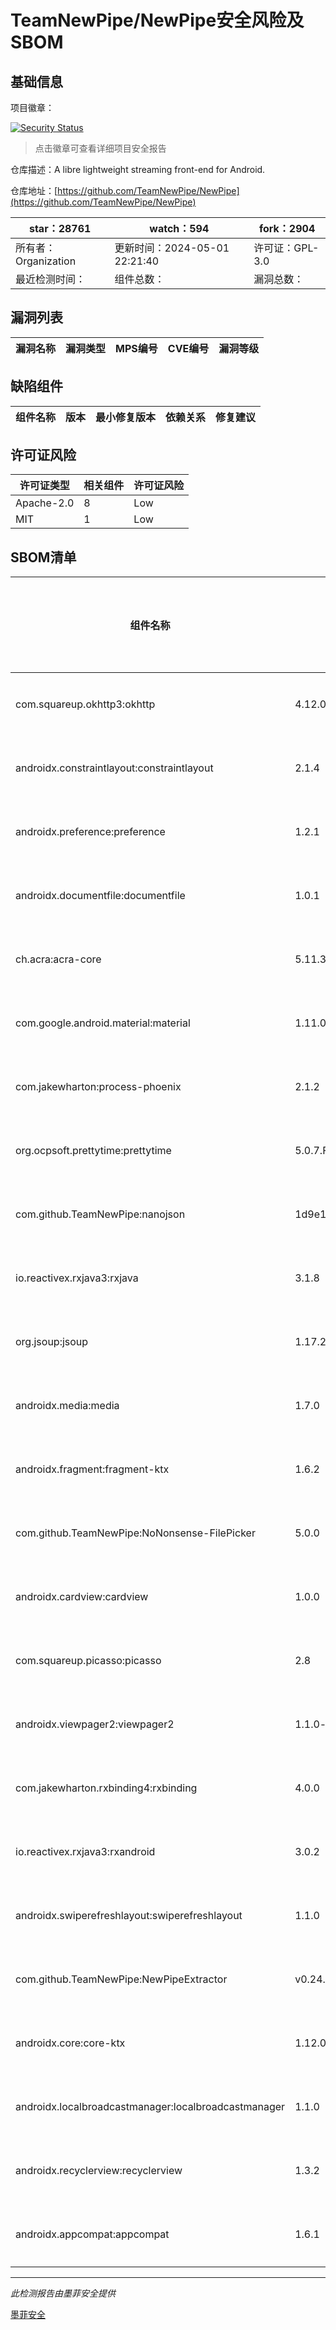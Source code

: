 # TeamNewPipe/NewPipe安全风险及SBOM

## 基础信息

项目徽章：

[![Security Status](https://www.murphysec.com/platform3/v31/badge/1787545023810215936.svg)](https://www.murphysec.com/console/report/1691510343439634432/1787545023810215936)

> 点击徽章可查看详细项目安全报告

仓库描述：A libre lightweight streaming front-end for Android.

仓库地址：[https://github.com/TeamNewPipe/NewPipe](https://github.com/TeamNewPipe/NewPipe)

| star：28761 | watch：594 | fork：2904 |
| ----------- | -------------- | ------------ |
| 所有者：Organization | 更新时间：2024-05-01 22:21:40 | 许可证：GPL-3.0 |
| 最近检测时间： | 组件总数： | 漏洞总数： |




## 漏洞列表

| 漏洞名称 | 漏洞类型 | MPS编号 | CVE编号 | 漏洞等级 |
| ------- | ------ | ------- | ------ | ----- |





## 缺陷组件

| 组件名称 | 版本 | 最小修复版本 | 依赖关系 | 修复建议 |
| -------- | ---- | ------------ | -------- | -------- |





## 许可证风险

| 许可证类型 | 相关组件 | 许可证风险 |
| ---------- | -------- | ---------- |
|Apache-2.0|8|Low|
|MIT|1|Low|




## SBOM清单

| 组件名称 | 组件版本 | 是否直接依赖 | 仓库 |
| -------- | -------- | ------------ | ---- |
|com.squareup.okhttp3:okhttp|4.12.0|直接依赖|maven|
|androidx.constraintlayout:constraintlayout|2.1.4|直接依赖|maven|
|androidx.preference:preference|1.2.1|直接依赖|maven|
|androidx.documentfile:documentfile|1.0.1|直接依赖|maven|
|ch.acra:acra-core|5.11.3|直接依赖|maven|
|com.google.android.material:material|1.11.0|直接依赖|maven|
|com.jakewharton:process-phoenix|2.1.2|直接依赖|maven|
|org.ocpsoft.prettytime:prettytime|5.0.7.Final|直接依赖|maven|
|com.github.TeamNewPipe:nanojson|1d9e1aea9049fc9f85e68b43ba39fe7be1c1f751|直接依赖|maven|
|io.reactivex.rxjava3:rxjava|3.1.8|直接依赖|maven|
|org.jsoup:jsoup|1.17.2|直接依赖|maven|
|androidx.media:media|1.7.0|直接依赖|maven|
|androidx.fragment:fragment-ktx|1.6.2|直接依赖|maven|
|com.github.TeamNewPipe:NoNonsense-FilePicker|5.0.0|直接依赖|maven|
|androidx.cardview:cardview|1.0.0|直接依赖|maven|
|com.squareup.picasso:picasso|2.8|直接依赖|maven|
|androidx.viewpager2:viewpager2|1.1.0-beta02|直接依赖|maven|
|com.jakewharton.rxbinding4:rxbinding|4.0.0|直接依赖|maven|
|io.reactivex.rxjava3:rxandroid|3.0.2|直接依赖|maven|
|androidx.swiperefreshlayout:swiperefreshlayout|1.1.0|直接依赖|maven|
|com.github.TeamNewPipe:NewPipeExtractor|v0.24.0|直接依赖|maven|
|androidx.core:core-ktx|1.12.0|直接依赖|maven|
|androidx.localbroadcastmanager:localbroadcastmanager|1.1.0|直接依赖|maven|
|androidx.recyclerview:recyclerview|1.3.2|直接依赖|maven|
|androidx.appcompat:appcompat|1.6.1|直接依赖|maven|


------

*此检测报告由墨菲安全提供*

[墨菲安全](www.murphysec.com)